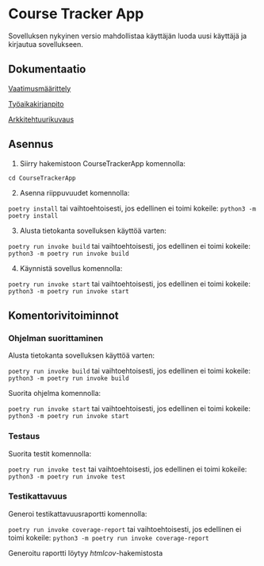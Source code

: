 # Course Tracker App

Sovelluksen nykyinen versio mahdollistaa käyttäjän luoda uusi käyttäjä ja kirjautua sovellukseen. 

## Dokumentaatio

[Vaatimusmäärittely](https://github.com/juhana-peltomaa/ot-harjoitustyo/blob/master/CourseTrackerApp/dokumentaatio/vaatimusmaarittely.md)

[Työaikakirjanpito](https://github.com/juhana-peltomaa/ot-harjoitustyo/blob/master/CourseTrackerApp/dokumentaatio/tuntikirjanpito.md)

[Arkkitehtuurikuvaus](https://github.com/juhana-peltomaa/ot-harjoitustyo/blob/master/CourseTrackerApp/dokumentaatio/arkkitehtuuri.md)

## Asennus

1. Siirry hakemistoon CourseTrackerApp komennolla:

```cd CourseTrackerApp```

2. Asenna riippuvuudet komennolla:

```poetry install``` tai vaihtoehtoisesti, jos edellinen ei toimi kokeile: ```python3 -m poetry install```

3. Alusta tietokanta sovelluksen käyttöä varten:

```poetry run invoke build``` tai vaihtoehtoisesti, jos edellinen ei toimi kokeile: ```python3 -m poetry run invoke build```

4. Käynnistä sovellus komennolla:

```poetry run invoke start``` tai vaihtoehtoisesti, jos edellinen ei toimi kokeile: ```python3 -m poetry run invoke start```

## Komentorivitoiminnot

### Ohjelman suorittaminen

Alusta tietokanta sovelluksen käyttöä varten:

```poetry run invoke build``` tai vaihtoehtoisesti, jos edellinen ei toimi kokeile: ```python3 -m poetry run invoke build```

Suorita ohjelma komennolla:

```poetry run invoke start``` tai vaihtoehtoisesti, jos edellinen ei toimi kokeile: ```python3 -m poetry run invoke start```

### Testaus
Suorita testit komennolla:

```poetry run invoke test``` tai vaihtoehtoisesti, jos edellinen ei toimi kokeile: ```python3 -m poetry run invoke test```

### Testikattavuus
Generoi testikattavuusraportti komennolla:

```poetry run invoke coverage-report``` tai vaihtoehtoisesti, jos edellinen ei toimi kokeile: ```python3 -m poetry run invoke coverage-report```

Generoitu raportti löytyy _htmlcov_-hakemistosta
